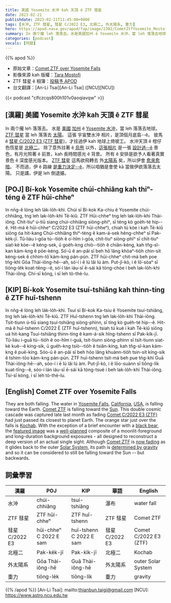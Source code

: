 ```yaml
---
title: 美國 Yosemite 水沖 kah 天頂 ê ZTF 彗星
date: 2023-02-21
publishdate: 2023-02-21T11:45:00+0800
tags: [水沖, ZTF 彗星, 彗星 C/2022 E3, 北極二, 外太陽系, 重力]
hero: https://apod.nasa.gov/apod/fap/image/2302/CometZtfYosemite_Mostofi_960.jpg
summary: In 兩个攏 leh 落落去。水是美國加州 ê Yosemite 水沖，當 leh 落落去地球。ZTF 彗星 當 leh 落落去太陽。
categories: [podcast]
vocals: [阿錕]
---
```


{{% apod %}}

- 原始文章：[Comet ZTF over Yosemite Falls](https://apod.nasa.gov/apod/ap230221.html)
- 影像來源 kah 版權：[Tara Mostofi](https://www.instagram.com/taramoonhunter/)
- ZTF 彗星 ê 相簿：[投稿予 APOD](https://www.facebook.com/media/set/?set=a.172146088847310&type=3)
- 台文翻譯：[An-Li Tsai][An-Li Tsai] ([NCU][NCU])

{{< podcast "clfczcqs800h101v0aoqiavqw" >}}

## [漢羅] 美國 Yosemite 水沖 kah 天頂 ê ZTF 彗星
In 兩个攏 leh 落落去。
水是 [美國][USA] [加州][California] ê [Yosemite 水沖][Yosemite Falls]，當 leh 落落去地球。
[ZTF 彗星][Comet ZTF 1] 當 leh 落落去 [太陽][Sun]。
這張 宇宙雙水沖 相片，是頂個月底翕--ê。
彼馬 ê [彗星 C/2022 E3 (ZTF 彗星)][Comet C/2022 E3 (ZTF)]，才拄過伊 kah 地球上倚彼工。
水沖天頂 ê 柑仔色恆星是 [北極二][Kochab]。
除了意外拄著 ê [烏熊][black bear] 以外，[這張相片][featured image] 是一張 [設計過--ê][well-planned] 景色，有月光照著 ê 前景，kah 長時間感光 ê 背景。
所有 ê 安排是欲予人看著真實景色 ê 深度感光版本。
[ZTF 彗星][Comet ZTF 2] 這馬欲飛轉去 外[太陽系][Solar System] 矣，所以伊會 [愈來愈暗][now fading]。
不而過，伊 ê 路線 [是重力決定--ê][determined by gravity]，所以咱猶是會使 kā 當做伊欲落落去太陽。
只是講，伊是 leh 倒退攄。


## [POJ] Bí-kok Yosemite chúi-chhiâng kah thiⁿ-téng ê ZTF hūi-chheⁿ
In nn̄g-ê lóng leh la̍k-lo̍h-khì.
Chúi sī Bí-kok Ka-chiu ê Yosemite chúi-chhiâng, tng leh lak-lo̍h-khì Tē-kiû.
ZTF Hūi-chheⁿ tng leh lak-lo̍h-khì Thài-iông.
Chit-tiuⁿ ú-tiū siang chúi-chhiâng siòng-phìⁿ, sī téng kò goe̍h-té hip--ê.
Hit-má ê hūi-chheⁿ C/2022 E3 (ZTF hūi-chheⁿ), chiah tú kòe i kah Tē-kiû siōng óa hit-kang
Chúi-chhiâng thiⁿ-téng ê kam-á-sek hêng-chheⁿ sī Pak-ke̍k-jī.
Tû-liáu ì-gōa tú--tio̍h ê o͘-hîm í-gōa, chit-tiuⁿ siòng-phìⁿ sī chi̍t-tiuⁿ siat-kè kòe--ê kéng-sek, ū goe̍h-kng chiò--tio̍h ê chiân-kéng, kah tn̂g-sî-kan kám-kng ê pōe-kéng.
Só͘-ū ê an-pâi sī beh hō͘ lâng khòaⁿ-tio̍h chin-si̍t kéng-sek ê chhim-tō͘ kám-kng pán-pún.
ZTF hūi-chheⁿ chit-má beh poe tńg-khì Gōa Thài-iông-hē--ah, só͘-í i ē lú lâi lú àm.
Put-jî-kò, i ê lō͘-sòaⁿ sī tiōng-le̍k koat-tēng--ê, só͘-í lán iáu-sī ē-sái kā tòng-chòe i beh lak-lo̍h-khì Thài-iông.
Chí-sī kóng, i sī leh tò-thè-lu.

## [KIP] Bí-kok Yosemite tsuí-tshiâng kah thinn-tíng ê ZTF huī-tshenn
In nn̄g-ê lóng leh la̍k-lo̍h-khì.
Tsuí sī Bí-kok Ka-tsiu ê Yosemite tsuí-tshiâng, tng leh lak-lo̍h-khì Tē-kiû.
ZTF Huī-tshenn tng leh lak-lo̍h-khì Thài-iông.
Tsit-tiunn ú-tiū siang tsuí-tshiâng siòng-phìnn, sī tíng kò gue̍h-té hip--ê.
Hit-má ê huī-tshenn C/2022 È (ZTF huī-tshenn), tsiah tú kuè i kah Tē-kiû siōng uá hit-kang
Tsuí-tshiâng thinn-tíng ê kam-á-sik hîng-tshenn sī Pak-ki̍k-jī.
Tû-liáu ì-guā tú--tio̍h ê oo-hîm í-guā, tsit-tiunn siòng-phìnn sī tsi̍t-tiunn siat-kè kuè--ê kíng-sik, ū gue̍h-kng tsiò--tio̍h ê tsiân-kíng, kah tn̂g-sî-kan kám-kng ê puē-kíng.
Sóo-ū ê an-pâi sī beh hōo lâng khuànn-tio̍h tsin-si̍t kíng-sik ê tshim-tōo kám-kng pán-pún.
ZTF huī-tshenn tsit-má beh pue tńg-khì Guā Thài-iông-hē--ah, sóo-í i ē lú lâi lú àm.
Put-jî-kò, i ê lōo-suànn sī tiōng-li̍k kuat-tīng--ê, sóo-í lán iáu-sī ē-sái kā tòng-tsuè i beh lak-lo̍h-khì Thài-iông.
Tsí-sī kóng, i sī leh tò-thè-lu.

## [English] Comet ZTF over Yosemite Falls

They are both falling.
The water in [Yosemite Falls][Yosemite Falls], [California][California], [USA][USA], is falling toward the Earth.
[Comet ZTF][Comet ZTF 1] is falling toward the [Sun][Sun].
This double cosmic cascade was captured late last month as fading [Comet C/2022 E3 (ZTF)][Comet C/2022 E3 (ZTF)] had just passed its closest to planet Earth.
The orange star just over the falls is [Kochab][Kochab].
With the exception of a brief encounter with a [black bear][black bear], the [featured image][featured image] was a [well-planned][well-planned] composite of a moonlit-foreground and long-duration background exposures - all designed to reconstruct a deep version of an actual single sight.
Although [Comet ZTF][Comet ZTF 2] is [now fading][now fading] as it glides back to the outer [Solar System][Solar System], its path is [determined by gravity][determined by gravity] and so it can be considered to still be falling toward the Sun -- but backwards.


## 詞彙學習

|漢羅|POJ|KIP|華語|English|
|-|-|-|-|-|
|水沖|chúi-chhiâng|tsuí-tshiâng|瀑布|water fall|
|ZTF 彗星|ZTF hūi-chheⁿ|ZTF huī-tshenn|ZTF 彗星|Comet ZTF|
|彗星 C/2022 E3|hūi-chheⁿ C 2022 E sam|huī-tshenn C 2022 E sam|彗星 C/2022 E3|Comet C/2022 E3 (ZTF)|
|北極二|Pak-ke̍k-jī|Pak-ki̍k-jī|北極二|Kochab|
|外太陽系|Gōa Thài-iông-hē|Guā Thài-iông-hē|外太陽系|outer Solar System|
|重力|tiōng-le̍k|tiōng-li̍k|重力|gravity|

{{% /apod %}}
[An-Li Tsai]: mailto:thianbun.taigi@gmail.com
[NCU]: https://www.astro.ncu.edu.tw

[copyright]: https://apod.nasa.gov/apod/fap/lib/about_apod.html#srapply
[License]: https://creativecommons.org/licenses/by/2.0/

[Yosemite Falls]:https://youtu.be/2x80TEw45Gs
[California]:https://en.wikipedia.org/wiki/California
[USA]:https://en.wikipedia.org/wiki/United_States
[Comet ZTF 1]:https://www.facebook.com/media/set/?set=a.172146088847310&type=3
[Sun]:https://solarsystem.nasa.gov/solar-system/sun/in-depth/
[Comet C/2022 E3 (ZTF)]:https://en.wikipedia.org/wiki/C/2022_E3_(ZTF)
[Kochab]:https://en.wikipedia.org/wiki/Beta_Ursae_Minoris
[black bear]:https://bear.org/how-dangerous-are-black-bears/
[featured image]:https://www.flickr.com/photos/84642732@N02/52685564588/
[well-planned]:https://d1hfln2sfez66z.cloudfront.net/11-18-2021/t_9bb7158ef7834e80b0793c26fdf6b8d5_name_DogPhone_could_offer_dogs_the_ability_to_619676d229f511256af6ffc3_1_Nov_18_2021_16_25_58_poster.jpg
[Comet ZTF 2]:https://www.newsweek.com/how-see-green-comet-ztf-leaving-solar-system-1778426
[now fading]:https://in-the-sky.org/ephemeris.php?objtxt=CK22E030
[Solar System]:https://apod.nasa.gov/apod/ap220911.html
[determined by gravity]:https://apod.nasa.gov/apod/ap220619.html
